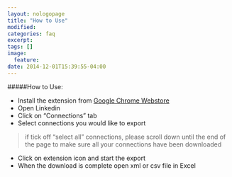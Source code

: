 ```yaml
---
layout: nologopage
title: "How to Use"
modified:
categories: faq
excerpt:
tags: []
image:
  feature:
date: 2014-12-01T15:39:55-04:00
---
```


#####How to Use:
* Install the extension from [Google Chrome Webstore](https://chrome.google.com/webstore/detail/linkedin-export-tool/kgipmhdegifoehfbbffcfbmpfmbjaiem)
* Open Linkedin
* Click on “Connections” tab
* Select connections you would like to export

> if tick off  “select all” connections, please scroll down until the end of the page to make sure all your connections have been downloaded

* Click on extension icon and start the export
* When the download is complete open xml or csv file in Excel
